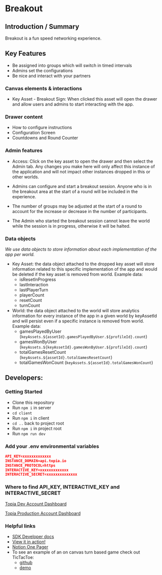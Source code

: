 # Breakout

## Introduction / Summary

Breakout is a fun speed networking experience.

## Key Features

- Be assigned into groups which will switch in timed intervals
- Admins set the configurations
- Be nice and interact with your partners

### Canvas elements & interactions

- Key Asset - Breakout Sign: When clicked this asset will open the drawer and allow users and admins to start interacting with the app.

### Drawer content

- How to configure instructions
- Configuration Screen
- Countdowns and Round Counter

### Admin features

- Access: Click on the key asset to open the drawer and then select the Admin tab. Any changes you make here will only affect this instance of the application and will not impact other instances dropped in this or other worlds.

- Admins can configure and start a breakout session. Anyone who is in the breakout area at the start of a round will be included in the experience.
-  The number of groups may be adjusted at the start of a round to account for the increase or decrease in the number of participants.
-  The Admin who started the breakout session cannot leave the world while the session is in progress, otherwise it will be halted.




### Data objects

_We use data objects to store information about each implementation of the app per world._

- Key Asset: the data object attached to the dropped key asset will store information related to this specific implementation of the app and would be deleted if the key asset is removed from world. Example data:
  - isResetInProgress
  - lastInteraction
  - lastPlayerTurn
  - playerCount
  - resetCount
  - turnCount
- World: the data object attached to the world will store analytics information for every instance of the app in a given world by keyAssetId and will persist even if a specific instance is removed from world. Example data:
  - gamesPlayedByUser (`keyAssets.${assetId}.gamesPlayedByUser.${profileId}.count`)
  - gamesWonByUser (`keyAssets.${keyAssetId}.gamesWonByUser.${profileId}.count`)
  - totalGamesResetCount (`keyAssets.${assetId}.totalGamesResetCount`)
  - totalGamesWonCount (`keyAssets.${assetId}.totalGamesWonCount`)

## Developers:

### Getting Started

- Clone this repository
- Run `npm i` in server
- `cd client`
- Run `npm i` in client
- `cd ..` back to project root
- Run `npm i` in project root
- Run `npm run dev`

### Add your .env environmental variables

```json
API_KEY=xxxxxxxxxxxxx
INSTANCE_DOMAIN=api.topia.io
INSTANCE_PROTOCOL=https
INTERACTIVE_KEY=xxxxxxxxxxxxx
INTERACTIVE_SECRET=xxxxxxxxxxxxxx
```

### Where to find API_KEY, INTERACTIVE_KEY and INTERACTIVE_SECRET

[Topia Dev Account Dashboard](https://dev.topia.io/t/dashboard/integrations)

[Topia Production Account Dashboard](https://topia.io/t/dashboard/integrations)

### Helpful links

- [SDK Developer docs](https://metaversecloud-com.github.io/mc-sdk-js/index.html)
- [View it in action!](topia.io/appname-prod)
- [Notion One Pager](https://www.notion.so/topiaio/6257c74f9532449b842cfe557975c826?v=8cdffb024588478caeee0cecb8989e82&pvs=4)
- To see an example of an on canvas turn based game check out TicTacToe:
  - [github](https://github.com/metaversecloud-com/sdk-tictactoe)
  - [demo](https://topia.io/tictactoe-prod)

